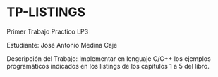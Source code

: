 # TP-LISTINGS
Primer Trabajo Practico LP3

Estudiante:
 José Antonio Medina Caje

Descripción del Trabajo: 
 Implementar en lenguaje C/C++ los ejemplos programáticos
indicados en los listings de los capítulos 1 a 5 del libro.
